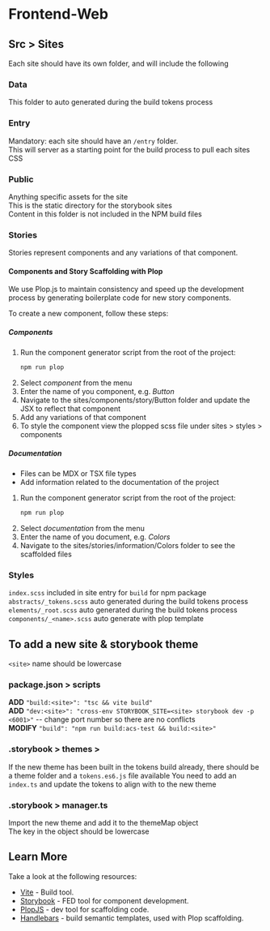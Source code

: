 # Frontend-Web

## Src > Sites

Each site should have its own folder, and will include the following

### Data
This folder to auto generated during the build tokens process

### Entry
Mandatory: each site should have an `/entry` folder.  
This will server as a starting point for the build process to pull each sites CSS

### Public
Anything specific assets for the site  
This is the static directory for the storybook sites  
Content in this folder is not included in the NPM build files  

### Stories
Stories represent components and any variations of that component.  

#### Components and Story Scaffolding with Plop

We use Plop.js to maintain consistency and speed up the development process by generating boilerplate code for new story components.

To create a new component, follow these steps:

##### Components
1. Run the component generator script from the root of the project:
   ```bash
   npm run plop
   ```
2. Select _component_ from the menu
4. Enter the name of you component, e.g. _Button_
5. Navigate to the sites/components/story/Button folder and update the JSX to reflect that component
6. Add any variations of that component
7. To style the component view the plopped scss file under sites > styles > components 

##### Documentation
- Files can be MDX or TSX file types  
- Add information related to the documentation of the project

1. Run the component generator script from the root of the project:
   ```bash
   npm run plop
   ```
2. Select _documentation_ from the menu
4. Enter the name of you document, e.g. _Colors_
5. Navigate to the sites/stories/information/Colors folder to see the scaffolded files

### Styles
`index.scss` included in site entry for `build` for npm package  
`abstracts/_tokens.scss` auto generated during the build tokens process  
`elements/_root.scss` auto generated during the build tokens process
`components/_<name>.scss` auto generate with plop template

## To add a new site & storybook theme

`<site>` name should be lowercase

### package.json > scripts
**ADD** `"build:<site>": "tsc && vite build"`  
**ADD** `"dev:<site>": "cross-env STORYBOOK_SITE=<site> storybook dev -p <6001>"` -- change port number so there are no conflicts    
**MODIFY** `"build": "npm run build:acs-test && build:<site>"`  

### .storybook > themes > <site>
If the new theme has been built in the tokens build already, there should be a theme folder and a `tokens.es6.js` file available 
You need to add an `index.ts` and update the tokens to align with to the new theme

### .storybook > manager.ts
Import the new theme and add it to the themeMap object  
The key in the object should be lowercase


## Learn More

Take a look at the following resources:

- [Vite](https://vitejs.dev/) - Build tool.
- [Storybook](https://storybook.js.org/) - FED tool for component development. 
- [PlopJS](https://plopjs.com/) - dev tool for scaffolding code.
- [Handlebars](https://handlebarsjs.com/) - build semantic templates, used with Plop scaffolding.
